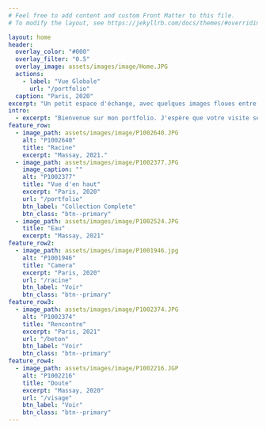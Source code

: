 ```yaml
---
# Feel free to add content and custom Front Matter to this file.
# To modify the layout, see https://jekyllrb.com/docs/themes/#overriding-theme-defaults

layout: home
header:
  overlay_color: "#000"
  overlay_filter: "0.5"
  overlay_image: assets/images/image/Home.JPG
  actions:
    - label: "Vue Globale"
      url: "/portfolio"
  caption: "Paris, 2020"
excerpt: "Un petit espace d'échange, avec quelques images floues entre nous."
intro:
  - excerpt: "Bienvenue sur mon portfolio. J'espère que votre visite sera fortuite. Ci-dessous, mes publications les plus récentes."
feature_row:
  - image_path: assets/images/image/P1002640.JPG
    alt: "P1002640"
    title: "Racine"
    excerpt: "Massay, 2021."
  - image_path: assets/images/image/P1002377.JPG
    image_caption: ""
    alt: "P1002377"
    title: "Vue d'en haut"
    excerpt: "Paris, 2020"
    url: "/portfolio"
    btn_label: "Collection Complete"
    btn_class: "btn--primary"
  - image_path: assets/images/image/P1002524.JPG
    title: "Eau"
    excerpt: "Massay, 2021"
feature_row2:
  - image_path: assets/images/image/P1001946.jpg
    alt: "P1001946"
    title: "Camera"
    excerpt: "Paris, 2020"
    url: "/racine"
    btn_label: "Voir"
    btn_class: "btn--primary"
feature_row3:
  - image_path: assets/images/image/P1002374.JPG
    alt: "P1002374"
    title: "Rencontre"
    excerpt: "Paris, 2021"
    url: "/beton"
    btn_label: "Voir"
    btn_class: "btn--primary"
feature_row4:
  - image_path: assets/images/image/P1002216.JGP
    alt: "P1002216"
    title: "Doute"
    excerpt: "Massay, 2020"
    url: "/visage"
    btn_label: "Voir"
    btn_class: "btn--primary"
---
```

